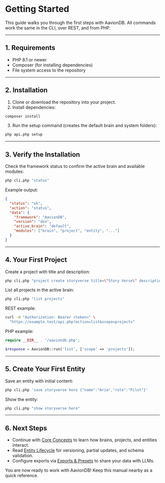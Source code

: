 # Getting Started

This guide walks you through the first steps with AavionDB. All commands work the same in the CLI, over REST, and from PHP.

---

## 1. Requirements

- PHP 8.1 or newer
- Composer (for installing dependencies)
- File system access to the repository

---

## 2. Installation

1. Clone or download the repository into your project.
2. Install dependencies:

```bash
composer install
```

3. Run the setup command (creates the default brain and system folders):

```bash
php api.php setup
```

---

## 3. Verify the Installation

Check the framework status to confirm the active brain and available modules:

```bash
php cli.php "status"
```

Example output:

```json
{
  "status": "ok",
  "action": "status",
  "data": {
    "framework": "AavionDB",
    "version": "dev",
    "active_brain": "default",
    "modules": ["brain", "project", "entity", "..."]
  }
}
```

---

## 4. Your First Project

Create a project with title and description:

```bash
php cli.php "project create storyverse title=\"Story Verse\" description=\"Shared world bible\""
```

List all projects in the active brain:

```bash
php cli.php "list projects"
```

REST example:

```bash
curl -H "Authorization: Bearer <token>" \
  "https://example.test/api.php?action=list&scope=projects"
```

PHP example:

```php
require __DIR__ . '/aaviondb.php';

$response = AavionDB::run('list', ['scope' => 'projects']);
```

---

## 5. Create Your First Entity

Save an entity with initial content:

```bash
php cli.php 'save storyverse hero {"name":"Aria","role":"Pilot"}'
```

Show the entity:

```bash
php cli.php "show storyverse hero"
```

---

## 6. Next Steps

- Continue with [Core Concepts](core-concepts.md) to learn how brains, projects, and entities interact.
- Read [Entity Lifecycle](entities.md) for versioning, partial updates, and schema validation.
- Configure exports via [Exports & Presets](exports.md) to share your data with LLMs.

You are now ready to work with AavionDB! Keep this manual nearby as a quick reference.
